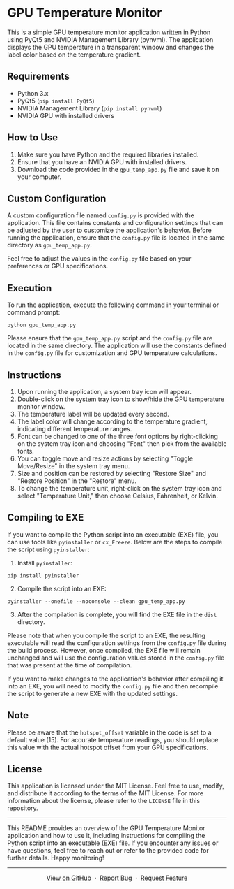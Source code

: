 # GPU Temperature Monitor

This is a simple GPU temperature monitor application written in Python using PyQt5 and NVIDIA Management Library (pynvml). The application displays the GPU temperature in a transparent window and changes the label color based on the temperature gradient.

## Requirements

- Python 3.x
- PyQt5 (`pip install PyQt5`)
- NVIDIA Management Library (`pip install pynvml`)
- NVIDIA GPU with installed drivers

## How to Use

1. Make sure you have Python and the required libraries installed.
2. Ensure that you have an NVIDIA GPU with installed drivers.
3. Download the code provided in the `gpu_temp_app.py` file and save it on your computer.

## Custom Configuration

A custom configuration file named `config.py` is provided with the application. This file contains constants and configuration settings that can be adjusted by the user to customize the application's behavior. Before running the application, ensure that the `config.py` file is located in the same directory as `gpu_temp_app.py`.

Feel free to adjust the values in the `config.py` file based on your preferences or GPU specifications.

## Execution

To run the application, execute the following command in your terminal or command prompt:

```python gpu_temp_app.py```

Please ensure that the `gpu_temp_app.py` script and the `config.py` file are located in the same directory. The application will use the constants defined in the `config.py` file for customization and GPU temperature calculations.

## Instructions

1. Upon running the application, a system tray icon will appear.
2. Double-click on the system tray icon to show/hide the GPU temperature monitor window.
3. The temperature label will be updated every second.
4. The label color will change according to the temperature gradient, indicating different temperature ranges.
5. Font can be changed to one of the three font options by right-clicking on the system tray icon and choosing "Font" then pick from the available fonts.
6. You can toggle move and resize actions by selecting "Toggle Move/Resize" in the system tray menu.
7. Size and position can be restored by selecting "Restore Size" and "Restore Position" in the "Restore" menu.
8. To change the temperature unit, right-click on the system tray icon and select "Temperature Unit," then choose Celsius, Fahrenheit, or Kelvin.

## Compiling to EXE

If you want to compile the Python script into an executable (EXE) file, you can use tools like `pyinstaller` or `cx_Freeze`. Below are the steps to compile the script using `pyinstaller`:

1. Install `pyinstaller`:

```pip install pyinstaller```

2. Compile the script into an EXE:

```pyinstaller --onefile --noconsole --clean gpu_temp_app.py```

3. After the compilation is complete, you will find the EXE file in the `dist` directory.

Please note that when you compile the script to an EXE, the resulting executable will read the configuration settings from the `config.py` file during the build process. However, once compiled, the EXE file will remain unchanged and will use the configuration values stored in the `config.py` file that was present at the time of compilation.

If you want to make changes to the application's behavior after compiling it into an EXE, you will need to modify the `config.py` file and then recompile the script to generate a new EXE with the updated settings.

## Note

Please be aware that the `hotspot_offset` variable in the code is set to a default value (15). For accurate temperature readings, you should replace this value with the actual hotspot offset from your GPU specifications.

## License

This application is licensed under the MIT License. Feel free to use, modify, and distribute it according to the terms of the MIT License. For more information about the license, please refer to the `LICENSE` file in this repository.

---

This README provides an overview of the GPU Temperature Monitor application and how to use it, including instructions for compiling the Python script into an executable (EXE) file. If you encounter any issues or have questions, feel free to reach out or refer to the provided code for further details. Happy monitoring!

---

<p align="center">
    <a href="https://github.com/SwootsUA/GPU-Temperature-Monitor">View on GitHub</a>
    &nbsp;·&nbsp;
    <a href="https://github.com/SwootsUA/GPU-Temperature-Monitor/issues">Report Bug</a>
    &nbsp;·&nbsp;
    <a href="https://github.com/SwootsUA/GPU-Temperature-Monitor/pulls">Request Feature</a>
</p>
